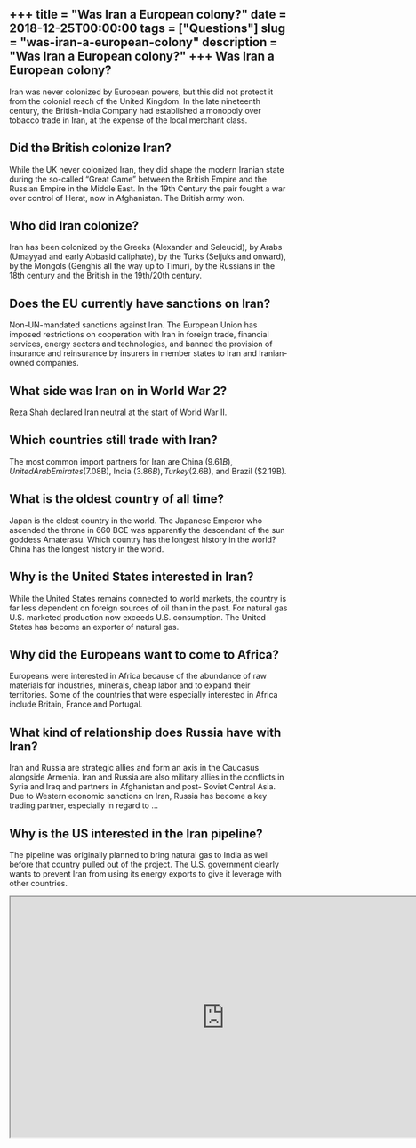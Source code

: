 +++
title = "Was Iran a European colony?"
date = 2018-12-25T00:00:00
tags = ["Questions"]
slug = "was-iran-a-european-colony"
description = "Was Iran a European colony?"
+++
Was Iran a European colony?
---------------------------

Iran was never colonized by European powers, but this did not protect it from the colonial reach of the United Kingdom. In the late nineteenth century, the British-India Company had established a monopoly over tobacco trade in Iran, at the expense of the local merchant class.

Did the British colonize Iran?
------------------------------

While the UK never colonized Iran, they did shape the modern Iranian state during the so-called “Great Game” between the British Empire and the Russian Empire in the Middle East. In the 19th Century the pair fought a war over control of Herat, now in Afghanistan. The British army won.

Who did Iran colonize?
----------------------

Iran has been colonized by the Greeks (Alexander and Seleucid), by Arabs (Umayyad and early Abbasid caliphate), by the Turks (Seljuks and onward), by the Mongols (Genghis all the way up to Timur), by the Russians in the 18th century and the British in the 19th/20th century.

Does the EU currently have sanctions on Iran?
---------------------------------------------

Non-UN-mandated sanctions against Iran. The European Union has imposed restrictions on cooperation with Iran in foreign trade, financial services, energy sectors and technologies, and banned the provision of insurance and reinsurance by insurers in member states to Iran and Iranian-owned companies.

What side was Iran on in World War 2?
-------------------------------------

Reza Shah declared Iran neutral at the start of World War II.

Which countries still trade with Iran?
--------------------------------------

The most common import partners for Iran are China ($9.61B), United Arab Emirates ($7.08B), India ($3.86B), Turkey ($2.6B), and Brazil ($2.19B).

What is the oldest country of all time?
---------------------------------------

Japan is the oldest country in the world. The Japanese Emperor who ascended the throne in 660 BCE was apparently the descendant of the sun goddess Amaterasu. Which country has the longest history in the world? China has the longest history in the world.

Why is the United States interested in Iran?
--------------------------------------------

While the United States remains connected to world markets, the country is far less dependent on foreign sources of oil than in the past. For natural gas U.S. marketed production now exceeds U.S. consumption. The United States has become an exporter of natural gas.

Why did the Europeans want to come to Africa?
---------------------------------------------

Europeans were interested in Africa because of the abundance of raw materials for industries, minerals, cheap labor and to expand their territories. Some of the countries that were especially interested in Africa include Britain, France and Portugal.

What kind of relationship does Russia have with Iran?
-----------------------------------------------------

Iran and Russia are strategic allies and form an axis in the Caucasus alongside Armenia. Iran and Russia are also military allies in the conflicts in Syria and Iraq and partners in Afghanistan and post- Soviet Central Asia. Due to Western economic sanctions on Iran, Russia has become a key trading partner, especially in regard to …

Why is the US interested in the Iran pipeline?
----------------------------------------------

The pipeline was originally planned to bring natural gas to India as well before that country pulled out of the project. The U.S. government clearly wants to prevent Iran from using its energy exports to give it leverage with other countries.

<iframe allow="accelerometer; autoplay; clipboard-write; encrypted-media; gyroscope; picture-in-picture" allowfullscreen="" class="__youtube_prefs__  epyt-is-override  no-lazyload" data-no-lazy="1" data-origheight="433" data-origwidth="770" data-skipgform_ajax_framebjll="" height="433" id="_ytid_81340" loading="lazy" src="https://www.youtube.com/embed/qaLXKctVGVw?enablejsapi=1&autoplay=0&cc_load_policy=0&cc_lang_pref=&iv_load_policy=1&loop=0&modestbranding=0&rel=1&fs=1&playsinline=0&autohide=2&theme=dark&color=red&controls=1&" title="YouTube player" width="770"></iframe>